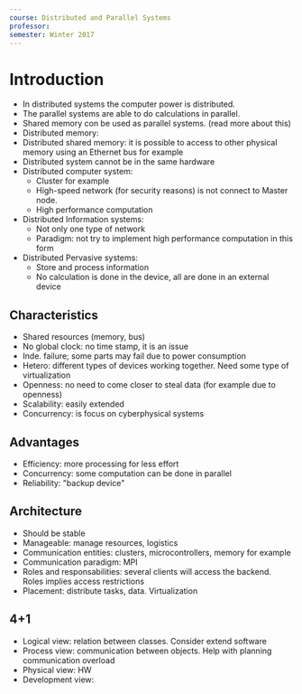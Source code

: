 ```yaml
---
course: Distributed and Parallel Systems
professor: 
semester: Winter 2017
---
```


# Introduction
- In distributed systems  the computer power is distributed.
- The parallel systems are able to do calculations in parallel.
- Shared memory con be used as parallel systems. (read more about this)
- Distributed memory: 
- Distributed shared memory: it is possible to access to other physical memory using an Ethernet bus for example
- Distributed system cannot be in the same hardware
- Distributed computer system: 
    - Cluster for example
    - High-speed network (for security reasons) is not connect to Master node. 
    - High performance computation
- Distributed Information systems:
    - Not only one type of network
    - Paradigm: not try to implement high performance computation in this form
- Distributed Pervasive systems:
    - Store and process information
    - No calculation is done in the device, all are done in an external device

## Characteristics
- Shared resources (memory, bus)
- No global clock: no time stamp, it is an issue
- Inde. failure; some parts may fail due to power consumption
- Hetero: different types of devices working together. Need some type of virtualization
- Openness: no need to come closer to steal data (for example due to openness)
- Scalability: easily extended
- Concurrency: is focus on cyberphysical systems

## Advantages
- Efficiency: more processing for less effort
- Concurrency: some computation can be done in parallel
- Reliability: "backup device"

## Architecture
- Should be stable
- Manageable: manage resources, logistics
- Communication entities: clusters, microcontrollers, memory for example
- Communication paradigm: MPI
- Roles and responsabilities: several clients will access the backend. Roles implies access restrictions
- Placement: distribute tasks, data. Virtualization

## 4+1
- Logical view: relation between classes. Consider extend software
- Process view: communication between objects. Help with planning communication overload
- Physical view: HW
- Development view:  

